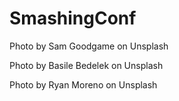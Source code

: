 # SmashingConf

Photo by Sam Goodgame on Unsplash

Photo by Basile Bedelek on Unsplash

Photo by Ryan Moreno on Unsplash
